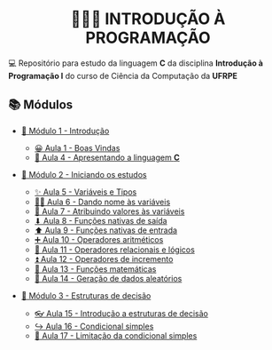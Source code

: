 <h1 align="center">👨🏻‍💻 INTRODUÇÃO À PROGRAMAÇÃO</h1>

💻 Repositório para estudo da linguagem **C** da disciplina **Introdução à Programação I** do curso de Ciência da Computação da **UFRPE**

## 📚 Módulos

- [📒 Módulo 1 - Introdução](modulo_01)

  - [😀 Aula 1 - Boas Vindas](modulo_01/aula_01)
  - [📖 Aula 4 - Apresentando a linguagem **C**](modulo_01/aula_04)

- [📕 Módulo 2 - Iniciando os estudos](modulo_02)

  - [✨ Aula 5 - Variáveis e Tipos](modulo_02/aula_05)
  - [✍🏻 Aula 6 - Dando nome às variáveis](modulo_02/aula_06)
  - [🔨 Aula 7 - Atribuindo valores às variáveis](modulo_02/aula_07)
  - [⬇ Aula 8 - Funções nativas de saída](modulo_02/aula_08)
  - [⬆ Aula 9 - Funções nativas de entrada](modulo_02/aula_09)
  - [➕ Aula 10 - Operadores aritméticos](modulo_02/aula_10)
  - [🤔 Aula 11 - Operadores relacionais e lógicos](modulo_02/aula_11)
  - [⏫ Aula 12 - Operadores de incremento](modulo_02/aula_12)
  - [📐 Aula 13 - Funções matemáticas](modulo_02/aula_13)
  - [🎲 Aula 14 - Geração de dados aleatórios](modulo_02/aula_14)

- [📗 Módulo 3 - Estruturas de decisão](modulo_03)

  - [👓 Aula 15 - Introdução a estruturas de decisão](modulo_03/aula_15)
  - [↪ Aula 16 - Condicional simples](modulo_03/aula_16)
  - [🚫 Aula 17 - Limitação da condicional simples](modulo_03/aula_17)
